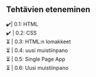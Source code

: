 ## Tehtävien eteneminen
✔️| 0.1: HTML </br>
✔️ | 0.2: CSS </br>
⏳ | 0.3: HTML:n lomakkeet </br>
⏳ | 0.4: uusi muistiinpano </br>
⏳ | 0.5: Single Page App </br>
⏳ | 0.6: Uusi muistiinpano
